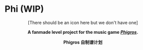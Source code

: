 # Phi (WIP)

<div align=center>

[There should be an icon here but we don't have one]

**A fanmade level project for the music game *[Phigros](https://zh.moegirl.org.cn/Phigros)*.**

**Phigros 自制谱计划**

</div>
